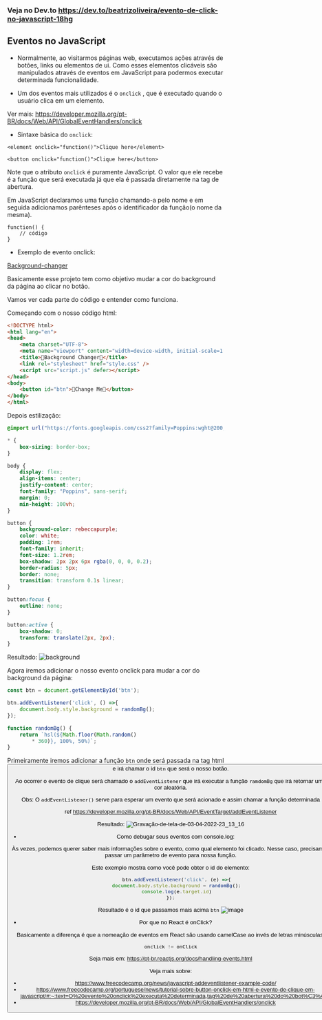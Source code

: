### Veja no Dev.to https://dev.to/beatrizoliveira/evento-de-click-no-javascript-18hg
## Eventos no JavaScript

- Normalmente, ao visitarmos páginas web, executamos ações através de botões, links ou elementos de ui. Como esses elementos clicáveis são manipulados através de eventos em JavaScript para podermos executar determinada funcionalidade.

- Um dos eventos mais utilizados é o `onclick` , que é executado quando o usuário clica em um elemento.

Ver mais: https://developer.mozilla.org/pt-BR/docs/Web/API/GlobalEventHandlers/onclick

- Sintaxe básica do `onclick`:

```
<element onclick="function()">Clique here</element>
```

```
<button onclick="function()">Clique here</button>
```

Note que o atributo `onclick` é puramente JavaScript. O valor que ele recebe é a função que será executada já que ela é passada diretamente na tag de abertura.

Em JavaScript declaramos uma função chamando-a pelo nome e em seguida adicionamos parênteses após o identificador da função(o nome da mesma).

```
function() {
    // código
}
```

- Exemplo de evento onclick:

[Background-changer](https://github.com/biantris/10-PROJECTS-1-HOUR/blob/master/background-changer/script.js)

Basicamente esse projeto tem como objetivo mudar a cor do background da página ao clicar no botão.

Vamos ver cada parte do código e entender como funciona.

Começando com o nosso código html:

```html
<!DOCTYPE html>
<html lang="en">
<head>
    <meta charset="UTF-8">
    <meta name="viewport" content="width=device-width, initial-scale=1.0">
    <title>🎨Background Changer🎨</title>
    <link rel="stylesheet" href="style.css" />
    <script src="script.js" defer></script>
</head>
<body>
    <button id="btn">🌈Change Me🌈</button>
</body>
</html>
```

Depois estilização:
```css
@import url("https://fonts.googleapis.com/css2?family=Poppins:wght@200;400;600&display=swap");

* {
    box-sizing: border-box;
}

body {
    display: flex;
    align-items: center;
    justify-content: center;
    font-family: "Poppins", sans-serif;
    margin: 0;
    min-height: 100vh;
}

button {
    background-color: rebeccapurple;
    color: white;
    padding: 1rem;
    font-family: inherit;
    font-size: 1.2rem;
    box-shadow: 2px 2px 6px rgba(0, 0, 0, 0.2);
    border-radius: 5px;
    border: none;
    transition: transform 0.1s linear;
}

button:focus {
    outline: none;
}

button:active {
    box-shadow: 0;
    transform: translate(2px, 2px);
}
```
Resultado:
![background](https://user-images.githubusercontent.com/65451957/161579487-15b86308-99f2-4891-81d9-953f5a505de8.png)

Agora iremos adicionar o nosso evento onclick para mudar a cor do background da página:

```js
const btn = document.getElementById('btn');

btn.addEventListener('click', () =>{
    document.body.style.background = randomBg();
});

function randomBg() {
    return `hsl(${Math.floor(Math.random()
        * 360)}, 100%, 50%)`;
}
```

Primeiramente iremos adicionar a função `btn` onde será passada na tag html <button> e irá chamar o id `btn` que será o nosso botão.

Ao ocorrer o evento de clique será chamado o `addEventListener` que irá executar a função `ramdomBg` que irá retornar uma cor aleatória.

Obs: O `addEventListener()` serve para esperar um evento que será acionado e assim chamar a função determinada

ref https://developer.mozilla.org/pt-BR/docs/Web/API/EventTarget/addEventListener 
    
Resultado:
![Gravação-de-tela-de-03-04-2022-23_13_16](https://user-images.githubusercontent.com/65451957/161579581-734054f0-074e-4e36-a1df-980fac2e2c7e.gif)
    
- Como debugar seus eventos com console.log:

Às vezes, podemos querer saber mais informações sobre o evento, como qual elemento foi clicado. Nesse caso, precisamos passar um parâmetro de evento para nossa função.

Este exemplo mostra como você pode obter o id do elemento:

```js
    btn.addEventListener('click', (e) =>{
    document.body.style.background = randomBg();
    console.log(e.target.id)
});
```
Resultado é o id que passamos mais acima `btn`
![image](https://user-images.githubusercontent.com/65451957/161584791-57e5ec7b-73bc-4baf-9c1a-79f230ae0f87.png)

- Por que no React é onClick?

Basicamente a diferença é que a nomeação de eventos em React são usando camelCase ao invés de letras minúsculas.

```js
onclick != onClick
```
Seja mais em: https://pt-br.reactjs.org/docs/handling-events.html

Veja mais sobre:
- https://www.freecodecamp.org/news/javascript-addeventlistener-example-code/
- https://www.freecodecamp.org/portuguese/news/tutorial-sobre-button-onclick-em-html-e-evento-de-clique-em-javascript/#:~:text=O%20evento%20onclick%20executa%20determinada,tag%20de%20abertura%20do%20bot%C3%A3o
- https://developer.mozilla.org/pt-BR/docs/Web/API/GlobalEventHandlers/onclick
